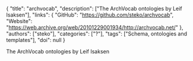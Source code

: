 {
  "title": "archvocab",
  "description": ["The ArchVocab ontologies by Leif Isaksen"],
  "links": {
    "GitHub": "https://github.com/steko/archvocab",
    "Website": "https://web.archive.org/web/20101229001934/http://archvocab.net/"
  },
  "authors": ["steko"],
  "categories": ["?"],
  "tags": ["Schema, ontologies and templates"],
  "doi": null
}

<!-- Generated by csv2md.R – do not edit by hand -->

The ArchVocab ontologies by Leif Isaksen